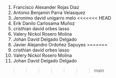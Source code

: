1. Francisco Alexander Rojas Diaz
2. Antonio Benjamin Parra Velasquez
3. Jeronimo david unigarro melo
<<<<<<< HEAD
4. Erik Danilo Carlosama Muñoz
5. cristhian david orbes lasso
6. Valery Nickol Rosero Molina
7. Johan David Delgado Delgado
8. Javier Alejandro Ordoñez Sapuyes
=======
4. cristhian david orbes lasso
5. Valery Nickol Rosero Molina
6. Johan David Delgado Delgado
>>>>>>> main
